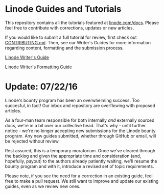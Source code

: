 Linode Guides and Tutorials
====================

This repository contains all the tutorials featured at [linode.com/docs](https://linode.com/docs). Please feel free to contribute with corrections, updates or new articles.

If you would like to submit a full tutorial for review, first check out [CONTRIBUTING.md](https://github.com/linode/docs/blob/master/CONTRIBUTING.md). Then, see our Writer's Guides for more information regarding content, formatting and the submission process.
 
[Linode Writer's Guide](https://linode.com/docs/linode-writers-guide)

[Linode Writer's Formatting Guide](https://linode.com/docs/linode-writers-formatting-guide)

# Update: 07/22/16

Linode's bounty program has been an overwhelming success. Too succesful, in fact! Our inbox and repository are overflowing with proposed articles.

As a four-man team responsible for both internally *and* externally sourced docs, we're in a bit over our collective head. That's why - until further notice - we're no longer accepting new submissions for the Linode bounty program. Any new guides submitted, whether through GitHub or email, will be rejected without review.

Rest assured, this is a temporary moratorium. Once we've cleared through the backlog and given the appropriate time and consideration (and, hopefully, payout) to the authors already patiently waiting, we'll resume the bounty program and with it, introduce a revised set of topic requirements.

Please note, if you see the need for a correction in an existing guide, feel free to make a pull request. We still want to improve and update our existing guides, even as we review new ones.
